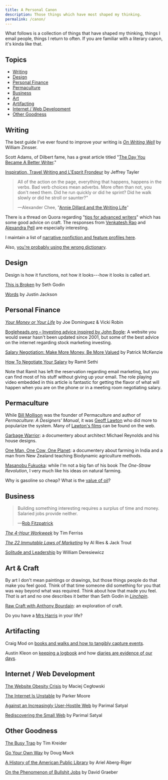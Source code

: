 ```yaml
---
title: A Personal Canon
description: Those things which have most shaped my thinking.
permalink: /canon/
---
```


What follows is a collection of things that have shaped my thinking, things I email people, things I return to often. If you are familiar with a literary canon, it's kinda like that.

## Topics

- [Writing](#writing)
- [Design](#design)
- [Personal Finance](#personal-finance)
- [Permaculture](#permaculture)
- [Business](#business)
- [Art](#art--craft)
- [Artifacting](#artifacting)
- [Internet / Web Development](#internet--web-development)
- [Other Goodness](#other-goodness)

## Writing

The best guide I've ever found to improve your writing is [_On Writing Well_](https://www.worldcat.org/title/on-writing-well-the-classic-guide-to-writing-nonfiction/oclc/958366043) by William Zinsser.

Scott Adams, of Dilbert fame, has a great article titled "[The Day You Became A Better Writer](http://dilbertblog.typepad.com/the_dilbert_blog/2007/06/the_day_you_bec.html)."

[Inspiration, Travel Writing and L'Esprit Frondeur](https://web.archive.org/web/20170618044811/http://www.worldhum.com/features/speakers-corner/inspiration-travel-writing-and-lesprit-frondeur-20100216/) by Jeffrey Tayler

<blockquote>
  <p>All of the action on the page, everything that happens, happens in the verbs. Bad verb choices mean adverbs. More often than not, you don't need them. Did he run quickly or did he sprint? Did he walk slowly or did he stroll or saunter?"</p>
  <p class="cite">—Alexander Chee, "<a href="https://themorningnews.org/article/annie-dillard-and-the-writing-life">Annie Dillard and the Writing Life</a>"</p>
</blockquote>

There is a thread on Quora regarding "[tips for advanced writers](https://www.quora.com/What-are-some-tips-for-advanced-writers-How-do-you-push-your-writing-into-excellency-territory)" which has some good advice on craft. The responses from [Venkatesh Rao](https://www.quora.com/What-are-some-tips-for-advanced-writers-How-do-you-push-your-writing-into-excellency-territory/answer/Venkatesh-Rao) and [Alexandra Pell](https://www.quora.com/What-are-some-tips-for-advanced-writers-How-do-you-push-your-writing-into-excellency-territory/answer/Alexandra-Pell) are especially interesting.

I maintain a list of [narrative nonfiction and feature profiles here](/narrative-nonfiction/).

Also, [you're probably using the wrong dictionary](http://jsomers.net/blog/dictionary).

## Design

Design is how it functions, not how it looks---how it looks is called art.

[This is Broken](https://www.ted.com/talks/seth_godin_this_is_broken_1) by Seth Godin

[Words](https://justinjackson.ca/words.html) by Justin Jackson

## Personal Finance

[_Your Money or Your Life_](https://www.worldcat.org/title/your-money-or-your-life-9-steps-to-transforming-your-relationship-with-money-and-achieving-financial-independence/oclc/1086472188) by Joe Dominguez & Vicki Robin

[Bogleheads.org – Investing advice inspired by John Bogle](https://www.bogleheads.org/): A website you would swear hasn't been updated since 2001, but some of the best advice on the internet regarding stock marketing investing.

[Salary Negotiation: Make More Money, Be More Valued](https://www.kalzumeus.com/2012/01/23/salary-negotiation/) by Patrick McKenzie

[How To Negotiate Your Salary](https://www.iwillteachyoutoberich.com/salary-negotiation/) by Ramit Sethi

Note that Ramit has left the reservation regarding email marketing, but you can find most of his stuff without giving up your email. The role playing video embedded in this article is fantastic for getting the flavor of what will happen when you are on the phone or in a meeting room negotiating salary.

## Permaculture

While [Bill Mollison](https://en.wikipedia.org/wiki/Bill_Mollison) was the founder of Permaculture and author of _Permaculture: A Designers' Manual_, it was [Geoff Lawton](https://en.wikipedia.org/wiki/Geoff_Lawton) who did more to popularize the system. Many of [Lawton's films](https://en.wikipedia.org/wiki/Geoff_Lawton#Films) can be found on the web.

[Garbage Warrior](http://www.garbagewarrior.com/): a documentery about architect Michael Reynolds and his house designs.

[One Man, One Cow, One Planet](https://www.imdb.com/title/tt1201582/): a documentery about farming in India and a man from New Zealand teaching Biodynamic agriculture methods.

[Masanobu Fukuoka](https://en.wikipedia.org/wiki/Masanobu_Fukuoka): while I'm not a big fan of his book _The One-Straw Revolution_, I very much like his ideas on natural farming.

Why is gasoline so cheap? What is the [value of oil](https://www.youtube.com/watch?v=0agWKj966Ho)?

## Business

<blockquote>
  <p>Building something interesting requires a surplus of time and money. Salaried jobs provide neither.</p>
  <p class="cite">—<a href="https://web.archive.org/web/20131227140756/thestartuptoolkit.com/blog/2012/12/how-to-screw-up-your-life-by-getting-promoted/">Rob Fitzpatrick</a></p>
</blockquote>

[_The 4-Hour Workweek_](https://www.worldcat.org/title/4-hour-workweek-escape-9-5-live-anywhere-and-join-the-new-rich/oclc/944072533) by Tim Ferriss

[_The 22 Immutable Laws of Marketing_](https://www.worldcat.org/title/22-immutable-laws-of-marketing-violate-them-at-your-own-risk/oclc/1004798382) by Al Ries & Jack Trout

[Solitude and Leadership](https://theamericanscholar.org/solitude-and-leadership/) by William Deresiewicz

## Art & Craft

By art I don't mean paintings or drawings, but those things people do that make you feel good. Think of that time someone did something for you that was way beyond what was required. Think about how that made you feel. _That_ is art and no one describes it better than Seth Godin in [_Linchpin_](https://www.worldcat.org/title/linchpin-are-you-indispensable/oclc/1022214502).

[Raw Craft with Anthony Bourdain](https://www.youtube.com/playlist?list=PLdg0QhLNc29XuXmmv5Vu__bfNUeZI76ve): an exploration of craft.

Do you have a [Mrs Harris](https://www.youtube.com/watch?v=C79pemxkf3U) in your life?

## Artifacting

Craig Mod on [books and walks and how to tangibly capture events](https://craigmod.com/essays/books_experiences_edges/).

Austin Kleon on [keeping a logbook](https://austinkleon.com/2010/01/31/logbook/) and how [diaries are evidence of our days](https://austinkleon.com/2017/11/29/evidence/).

## Internet / Web Development

[The Website Obesity Crisis](https://idlewords.com/talks/website_obesity.htm) by Maciej Cegłowski

[The Internet Is Unstable](https://byparker.com/blog/2017/the-internet-is-unstable/) by Parker Moore

[Against an Increasingly User-Hostile Web](https://neustadt.fr/essays/against-a-user-hostile-web/) by Parimal Satyal

[Rediscovering the Small Web](https://neustadt.fr/essays/the-small-web/) by Parimal Satyal

## Other Goodness

[The Busy Trap](https://opinionator.blogs.nytimes.com/2012/06/30/the-busy-trap/) by Tim Kreider

[Go Your Own Way](https://themorningnews.org/article/go-your-own-way) by Doug Mack

[A History of the American Public Library](https://www.arielabergriger.com/article-libraries) by Ariel Aberg-Riger

[On the Phenomenon of Bullshit Jobs](https://strikemag.org/bullshit-jobs/) by David Graeber
